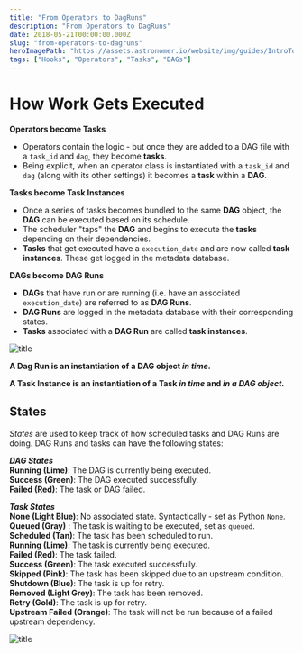 ```yaml
---
title: "From Operators to DagRuns"
description: "From Operators to DagRuns"
date: 2018-05-21T00:00:00.000Z
slug: "from-operators-to-dagruns"
heroImagePath: "https://assets.astronomer.io/website/img/guides/IntroToDAG_preview.png"
tags: ["Hooks", "Operators", "Tasks", "DAGs"]
---
```


# How Work Gets Executed

**Operators become Tasks**
- Operators contain the logic - but once they are added to a DAG file with a `task_id` and `dag`, they become **tasks**.
- Being explicit, when an operator class is instantiated with a `task_id` and `dag` (along with its other settings) it becomes a **task** within a **DAG**.

**Tasks become Task Instances**
- Once a series of tasks becomes bundled to the same **DAG** object, the **DAG** can be executed based on its schedule.
- The scheduler "taps" the **DAG** and begins to execute the **tasks** depending on their dependencies.
- **Tasks** that get executed have a `execution_date` and are now called **task instances**. These get logged in the metadata database.

**DAGs become DAG Runs**
- **DAGs** that have run or are running (i.e. have an associated `execution_date`) are referred to as **DAG Runs**.
- **DAG Runs** are logged in the metadata database with their corresponding states.
- **Tasks** associated with a **DAG Run** are called **task instances**.

![title](https://assets2.astronomer.io/main/guides/airflow_task_flow.png)


**A Dag Run is an instantiation of a DAG object _in time_.**

**A Task Instance is an instantiation of a Task _in time_ and _in a DAG object_.**

## States

_States_ are used to keep track of how scheduled tasks and DAG Runs are doing. DAG Runs and tasks can have the following states:

_**DAG States**_<br>
**Running (Lime)**: The DAG is currently being executed.<br>
**Success (Green)**: The DAG executed successfully. <br>
**Failed (Red)**:  The task or DAG failed. <br>

_**Task States**_<br>
**None (Light Blue)**: No associated state. Syntactically - set as Python `None`. <br>
**Queued (Gray)** : The task is waiting to be executed, set as `queued`.<br>
**Scheduled (Tan)**: The task has been scheduled to run.<br>
**Running (Lime)**: The task is currently being executed. <br>
**Failed (Red)**:  The task failed. <br>
**Success (Green)**: The task executed successfully. <br>
**Skipped (Pink)**: The task has been skipped due to an upstream condition.<br>
**Shutdown (Blue)**: The task is up for retry. <br>
**Removed (Light Grey)**: The task has been removed. <br>
**Retry (Gold)**: The task is up for retry. <br>
**Upstream Failed (Orange)**: The task will not be run because of a failed upstream dependency.<br>

![title](https://assets2.astronomer.io/main/guides/states.png)